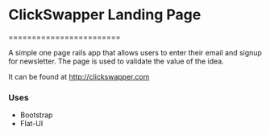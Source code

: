 # ClickSwapper Landing Page
========================

A simple one page rails app that allows users to enter their email and signup for newsletter.  The page is used to validate the value of the idea.

It can be found at http://clickswapper.com

### Uses

- Bootstrap
- Flat-UI
